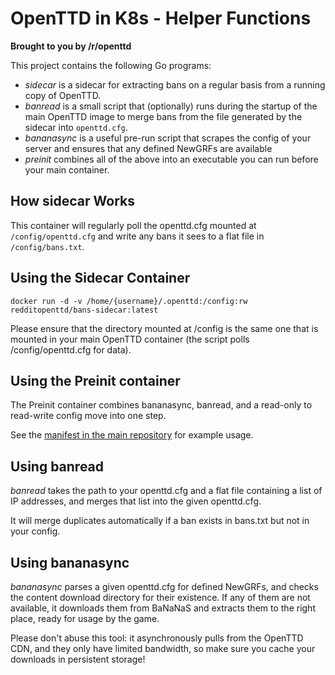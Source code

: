 # OpenTTD in K8s - Helper Functions
__Brought to you by /r/openttd__

This project contains the following Go programs:

* _sidecar_ is a sidecar for extracting bans on a regular basis from a running copy of OpenTTD.
* _banread_ is a small script that (optionally) runs during the startup of the main OpenTTD image to merge bans from the file generated by the sidecar into `openttd.cfg`.
* _bananasync_ is a useful pre-run script that scrapes the config of your server and ensures that any defined NewGRFs are available
* _preinit_ combines all of the above into an executable you can run before your main container.

## How sidecar Works

This container will regularly poll the openttd.cfg mounted at `/config/openttd.cfg` and write any bans it sees to a flat file in `/config/bans.txt`.

## Using the Sidecar Container
```
docker run -d -v /home/{username}/.openttd:/config:rw redditopenttd/bans-sidecar:latest
```

Please ensure that the directory mounted at /config is the same one that is mounted in your main OpenTTD container (the script polls /config/openttd.cfg for data).

## Using the Preinit container
The Preinit container combines bananasync, banread, and a read-only to read-write config move into one step.

See the [manifest in the main repository](https://github.com/ropenttd/docker_openttd/blob/master/k8s/statefulset.yaml) for example usage.

## Using banread

_banread_ takes the path to your openttd.cfg and a flat file containing a list of IP addresses, and merges that list into the given openttd.cfg.

It will merge duplicates automatically if a ban exists in bans.txt but not in your config.

## Using bananasync

_bananasync_ parses a given openttd.cfg for defined NewGRFs, and checks the content download directory for their existence.
If any of them are not available, it downloads them from BaNaNaS and extracts them to the right place, ready for usage by the game.

Please don't abuse this tool: it asynchronously pulls from the OpenTTD CDN, and they only have limited bandwidth, so make sure you cache your downloads in persistent storage!